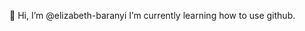 👋 Hi, I’m @elizabeth-baranyi
I’m currently learning how to use github.
<!---
elizabeth-baranyi/elizabeth-baranyi is a ✨ special ✨ repository because its `README.md` (this file) appears on your GitHub profile.
You can click the Preview link to take a look at your changes.
--->
